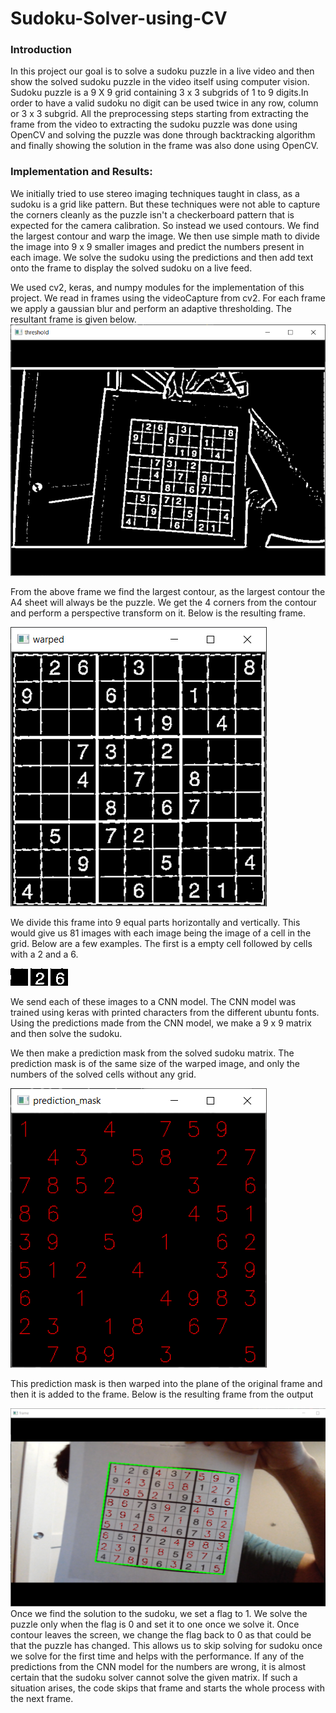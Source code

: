# Sudoku-Solver-using-CV
### Introduction
In this project our goal is to solve a sudoku puzzle in a live video and then show the solved sudoku puzzle in the video itself using computer vision. Sudoku puzzle is a 9 X 9 grid containing  3 x 3 subgrids of 1 to 9 digits.In order to have a valid sudoku no digit can be used twice in any row, column or 3 x 3 subgrid. All the preprocessing steps starting from extracting the frame from the video to extracting the sudoku puzzle was done using OpenCV and solving the puzzle was done through backtracking algorithm and finally showing the solution in the frame was also done using OpenCV.  

### Implementation and Results:
We initially tried to use stereo imaging techniques taught in class, as a sudoku is a grid like pattern. But these techniques were not able to capture the corners cleanly as the puzzle isn't a checkerboard pattern that is expected for the camera calibration. So instead we used contours. We find the largest contour and warp the image. We then use simple math to divide the image into 9 x 9 smaller images and predict the numbers present in each image. We solve the sudoku using the predictions and then add text onto the frame to display the solved sudoku on a live feed.

We used cv2, keras, and numpy modules for the implementation of this project. We read in frames using the videoCapture from cv2. For each frame we apply a gaussian blur and perform an adaptive thresholding. The resultant frame is given below. 
![alt text](https://github.com/suhas-cholleti7/Sudoku-Solver-using-CV/blob/main/outputs/threshold.PNG)

From the above frame we find the largest contour, as the largest contour the A4 sheet will always be the puzzle. We get the 4 corners from the contour and perform a perspective transform on it. Below is the resulting frame. 

![alt text](https://github.com/suhas-cholleti7/Sudoku-Solver-using-CV/blob/main/outputs/warped.PNG)

We divide this frame into 9 equal parts horizontally and vertically. This would give us 81 images with each image being the image of a cell in the grid. Below are a few examples. The first is a empty cell followed by cells with a 2 and a 6. 

![alt text](https://github.com/suhas-cholleti7/Sudoku-Solver-using-CV/blob/main/outputs/mat00.png) 
![alt text](https://github.com/suhas-cholleti7/Sudoku-Solver-using-CV/blob/main/outputs/mat01.png)
![alt text](https://github.com/suhas-cholleti7/Sudoku-Solver-using-CV/blob/main/outputs/mat02.png)

We send each of these images to a CNN model. The CNN model was trained using keras with printed characters from the different ubuntu fonts. Using the predictions made from the CNN model, we make a 9 x 9 matrix and then solve the sudoku.

We then make a prediction mask from the solved sudoku matrix. The prediction mask is of the same size of the warped image, and only the numbers of the solved cells without any grid.

![alt text](https://github.com/suhas-cholleti7/Sudoku-Solver-using-CV/blob/main/outputs/prediction%20mask.png)

This prediction mask is then warped into the plane of the original frame and then it is added to the frame. Below is the resulting frame from the output

![alt text](https://github.com/suhas-cholleti7/Sudoku-Solver-using-CV/blob/main/outputs/result.PNG)
Once we find the solution to the sudoku, we set a flag to 1. We solve the puzzle only when the flag is 0 and set it to one once we solve it. Once contour leaves the screen, we change the flag back to 0 as that could be that the puzzle has changed. This allows us to skip solving for sudoku once we solve for the first time and helps with the performance.
If any of the predictions from the CNN model for the numbers are wrong, it is almost certain that the sudoku solver cannot solve the given matrix. If such a situation arises, the code skips that frame and starts the whole process with the next frame.

